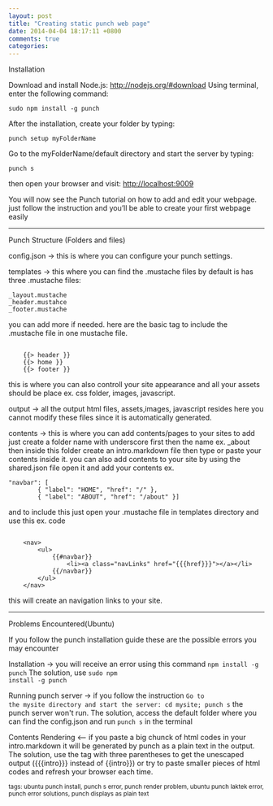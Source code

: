 ```yaml
---
layout: post
title: "Creating static punch web page"
date: 2014-04-04 18:17:11 +0800
comments: true
categories: 
---
```


Installation


Download and install Node.js: <a href="http://nodejs.org/#download">http://nodejs.org/#download</a>
Using terminal, enter the following command:

<pre><code>sudo npm install -g punch</code></pre>


After the installation, create your folder by typing:

<pre><code>punch setup myFolderName</code></pre>


Go to the myFolderName/default directory and start the server by typing:

<pre><code>punch s</code></pre>


then open your browser and visit: <a href="http://localhost:9009">http://localhost:9009</a>

You will now see the Punch tutorial on how to add and edit your webpage. just follow the instruction and you&rsquo;ll be able to
create your first webpage easily

<hr />

Punch Structure (Folders and files)

config.json -> this is where you can configure your punch settings.

templates -> this where you can find the .mustache files by default is has three .mustache files:

<pre><code>_layout.mustache
_header.mustahce
_footer.mustache
</code></pre>

you can add more if needed. here are the basic tag to include the .mustache file in one mustache file.

<pre><code>
    &#123;&#123;&#62; header &#125&#125
    &#123;&#123;&#62; home &#125&#125
    &#123;&#123;&#62; footer &#125&#125</code>
</pre>

this is where you can also controll your site appearance and all your assets should be place ex. css folder, images, javascript.

output -> all the output html files, assets,images, javascript resides here you cannot modify these files since it is automatically generated.

contents -> this is where you can add contents/pages to your sites to add just create a folder name with underscore first then the name ex. _about then inside this folder create an intro.markdown file then type or paste your contents inside it.
you can also add contents to your site by using the shared.json file open it and add your contents ex.

<pre><code>"navbar": [
        { "label": "HOME", "href": "/" },
        { "label": "ABOUT", "href": "/about" }]</code>
</pre>

and to include this just open your .mustache file in templates directory and use this ex. code

<pre><code>
    &#60;nav>
        &#60;ul>
            &#123;&#123;#navbar}}
                &#60;li>&#60;a class="navLinks" href="&#123;&#123;{href}}}">&#60;/a>&#60;/li>
            &#123;&#123;/navbar}}
        &#60;/ul>
    &#60;/nav>
</code></pre>

this will create an navigation links to your site.

<hr />

Problems Encountered(Ubuntu)

If you follow the punch installation guide these are the possible errors you may encounter

Installation ->  you will receive an error using this command <code>npm install -g punch</code>
The solution, use <code>sudo npm install -g punch</code>

Running punch server -> if you follow the instruction <code>Go to the mysite directory and start the server: cd mysite; punch s</code> the punch server won't run.
The solution, access the default folder where you can find the config.json and run <code>punch s</code> in the terminal

Contents Rendering &lt;&ndash; if you paste a big chunck of html codes in your intro.markdown it will be generated by punch as a plain text in the output.
The solution, use the tag with three parentheses to get the unescaped output (&#123;&#123;&#123;intro}}} instead of &#123;&#123;intro}}) or try to paste smaller pieces of html codes and refresh your browser each time.

<small>tags: ubuntu punch install, punch s error, punch render problem, ubuntu punch laktek error, punch error solutions, punch displays as plain text </small>

